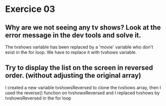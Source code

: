 # Exercice 03

## Why are we not seeing any tv shows? Look at the error message in the dev tools and solve it.

The tvshows variable has been replaced by a 'movie' variable who don't exist in the for loop. We have to replace it with tvshows variable.

## Try to display the list on the screen in reversed order. (without adjusting the original array)

I created a new variable tvshowsReversed to clone the tvshows array, then I used the reverse() function on tvshowsReversed and I replaced tvshows by tvshowsReversed in the for loop